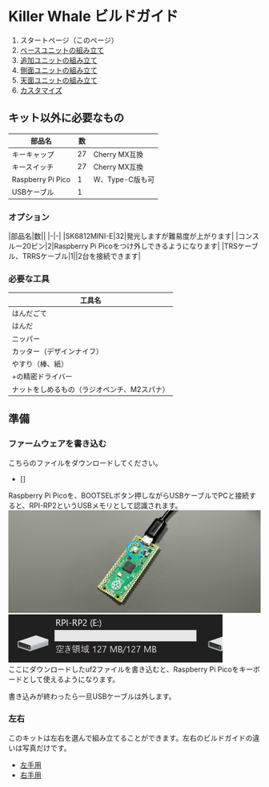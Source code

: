 # Killer Whale ビルドガイド

1. スタートページ（このページ）
2. [ベースユニットの組み立て](左手用/ベースユニット.md)
3. [追加ユニットの組み立て](左手用/追加ユニット.md)
5. [側面ユニットの組み立て](左手用/側面ユニット.md)
6. [天面ユニットの組み立て](左手用/天面ユニット.md)
7. [カスタマイズ](左手用/カスタマイズ.md)

## キット以外に必要なもの
|部品名|数||
|-|-|-|
|キーキャップ|27|Cherry MX互換|
|キースイッチ|27|Cherry MX互換|
|Raspberry Pi Pico|1|W、Type-C版も可|
|USBケーブル|1||

### オプション
|部品名|数||
|-|-|
|SK6812MINI-E|32|発光しますが難易度が上がります|
|コンスルー20ピン|2|Raspberry Pi Picoをつけ外しできるようになります|
|TRSケーブル、TRRSケーブル|1||2台を接続できます|

### 必要な工具
|工具名|
|-|
|はんだごて|
|はんだ|
|ニッパー|
|カッター（デザインナイフ）|
|やすり（棒、紙）|
|+の精密ドライバー|
|ナットをしめるもの（ラジオペンチ、M2スパナ）|

## 準備
### ファームウェアを書き込む
こちらのファイルをダウンロードしてください。  
 - []

Raspberry Pi Picoを、BOOTSELボタン押しながらUSBケーブルでPCと接続すると、RPI-RP2というUSBメモリとして認識されます。  
![](img/IMG_3493.jpeg)   
![](img/rpi.jpg)   
ここにダウンロードしたuf2ファイルを書き込むと、Raspberry Pi Picoをキーボードとして使えるようになります。 

書き込みが終わったら一旦USBケーブルは外します。  

### 左右
このキットは左右を選んで組み立てることができます。左右のビルドガイドの違いは写真だけです。

- [左手用]()
- [右手用]()
